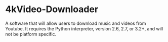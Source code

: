 # 4kVideo-Downloader
A software that will allow users to download music and videos from Youtube. It requires the Python interpreter, version 2.6, 2.7, or 3.2+, and will not be platform specific.
